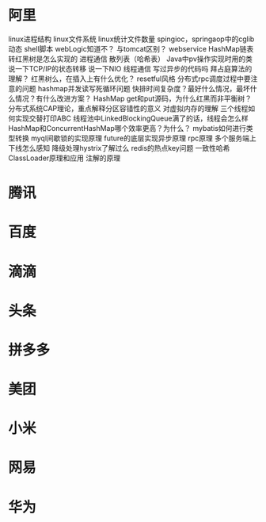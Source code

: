 # 阿里

linux进程结构
linux文件系统
linux统计文件数量
spingioc，springaop中的cglib动态
shell脚本
webLogic知道不？ 与tomcat区别？
webservice
HashMap链表转红黑树是怎么实现的 
进程通信
散列表（哈希表）
Java中pv操作实现时用的类
说一下TCP/IP的状态转移
说一下NIO
线程通信
写过异步的代码吗
拜占庭算法的理解？
红黑树么，在插入上有什么优化？
resetful风格
分布式rpc调度过程中要注意的问题 
hashmap并发读写死循环问题
快排时间复杂度？最好什么情况，最坏什么情况？有什么改进方案？
HashMap get和put源码，为什么红黑而非平衡树？
分布式系统CAP理论，重点解释分区容错性的意义 
对虚拟内存的理解 
三个线程如何实现交替打印ABC
线程池中LinkedBlockingQueue满了的话，线程会怎么样
HashMap和ConcurrentHashMap哪个效率更高？为什么？
mybatis如何进行类型转换 
myql间歇锁的实现原理
future的底层实现异步原理
rpc原理
多个服务端上下线怎么感知
降级处理hystrix了解过么
redis的热点key问题
一致性哈希
ClassLoader原理和应用
注解的原理



# 腾讯



# 百度



# 滴滴



# 头条



# 拼多多



# 美团



# 小米



# 网易



# 华为



